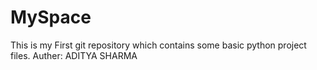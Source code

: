 # MySpace
This is my First git repository which contains some basic python project files.
Auther: ADITYA SHARMA
